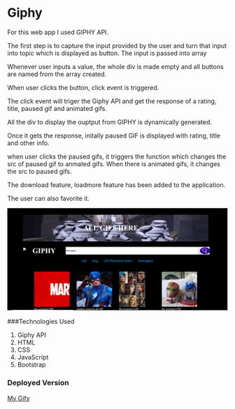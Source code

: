 # Giphy

For this web app I used GIPHY API.

The first step is to capture the input provided by the user and turn that input into topic which is displayed as button. The input is passed into array

Whenever user inputs a value, the whole div is made empty and all buttons are named from the array created.

When user clicks the button, click event is triggered. 

The click event will triger the Giphy API and get the response of a rating, title, paused gif and animated gifs.

All the div to display the ouptput from GIPHY is dynamically generated.

Once it gets the response, initally paused GIF is displayed with rating, title and other info.  

when user clicks the paused gifs, it triggers the function which changes the src of paused gif to anmated gifs. When there is animated gifs, it changes the src to paused gifs.

The download feature, loadmore feature has been added to the application.

The user can also favorite it.

![](assets/Capture.JPG)

###Technologies Used
1. Giphy API
2. HTML
3. CSS
4. JavaScript
5. Bootstrap

### Deployed Version

[My Gify](https://diwal123.github.io/Giphy/)